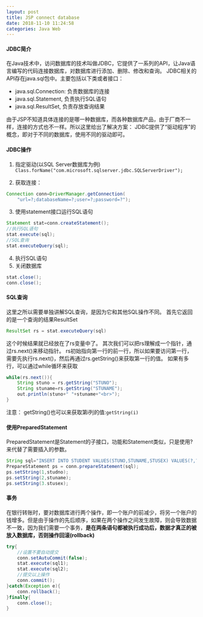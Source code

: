 ```yaml
---
layout: post
title: JSP connect database
date: 2018-11-10 11:24:58
categories: Java Web
---
```

#### JDBC简介
在Java技术中，访问数据库的技术叫做JDBC，它提供了一系列的API，让Java语言编写的代码连接数据库，对数据库进行添加、删除、修改和查询。
JDBC相关的API存在java.sql包中。主要包括以下类或者接口：
- java.sql.Connection: 负责数据库的连接
- java.sql.Statement, 负责执行SQL语句
- java.sql.ResultSet, 负责存放查询结果

<!--more-->

由于JSP不知道具体连接的是哪一种数据库，而各种数据库产品，由于厂商不一样，连接的方式也不一样。所以这里给出了解决方案：
JDBC提供了“驱动程序”的概念，即对于不同的数据库，使用不同的驱动即可。

#### JDBC操作
1. 指定驱动(以SQL Server数据库为例)
`Class.forName("com.microsoft.sqlserver.jdbc.SQLServerDriver");`

2. 获取连接：
```java
Connection conn=DriverManager.getConnection(
	"url=?;databaseName=?;user=?;password=?");
```

3. 使用statement接口运行SQL语句
```java
Statement stat=conn.createStatement();
//执行SQL语句
stat.execute(sql);
//SQL查询
stat.executeQuery(sql);
```

4. 执行SQL语句
5. 关闭数据库
```java
stat.close();
conn.close();
```

#### SQL查询
这里之所以需要单独讲解SQL查询，是因为它和其他SQL操作不同。
首先它返回的是一个查询的结果ResultSet
```java
ResultSet rs = stat.executeQuery(sql)
```
这个时候结果就已经放在了rs变量中了。
其次我们可以把rs理解成一个指针，通过rs.next()来移动指针。
rs初始指向第一行的前一行，所以如果要访问第一行，需要先执行rs.next()，然后再通过rs.getString()来获取第一行的值。
如果有多行，可以通过while循环来获取
```java
while(rs.next()){
	String stuno = rs.getString("STUNO");
	String stuname=rs.getString("STUNAME");
	out.println(stuno+" "+stuname+"<br>");
}
```
注意： getString()也可以来获取第i列的值:`getString(i)`

#### 使用PreparedStatement
PreparedStatement是Statement的子接口，功能和Statement类似，只是使用?来代替了需要插入的参数。
```java
String sql="INSERT INTO STUDENT VALUES(STUNO,STUNAME,STUSEX) VALUES(?,?,?)";
PrepareStatement ps = conn.prepareStatement(sql);
ps.setString(1,studno);
ps.setString(2,stuname);
ps.setString(3.stusex);
```

#### 事务
在银行转账时，要对数据库进行两个操作，即一个账户的前减少，将另一个账户的钱增多。但是由于操作的先后顺序，如果在两个操作之间发生故障，则会导致数据不一致，因为我们需要一个事务，**是在两条语句都被执行成功后，数据才真正的被放入数据库，否则操作回滚(rollback)**

```java
try{
	//设置不要自动提交
	conn.setAutuCommit(false);
	stat.execute(sql1);
	stat.execute(sql2);
	//提交以上操作
	conn.commit();
}catch(Exception e){
	conn.rollback();
}finally{
	conn.close();
}
```